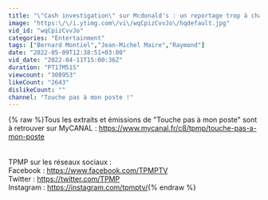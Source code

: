 ```yaml
---
title: "\"Cash investigation\" sur Mcdonald's : un reportage trop à charge ?"
image: "https:\/\/i.ytimg.com\/vi\/wqCpizCvvJo\/hqdefault.jpg"
vid_id: "wqCpizCvvJo"
categories: "Entertainment"
tags: ["Bernard Montiel","Jean-Michel Maire","Raymond"]
date: "2022-05-09T12:38:51+03:00"
vid_date: "2022-04-11T15:00:36Z"
duration: "PT17M51S"
viewcount: "308953"
likeCount: "2643"
dislikeCount: ""
channel: "Touche pas à mon poste !"
---
```

{% raw %}Tous les extraits et émissions de &quot;Touche pas à mon poste&quot; sont à retrouver sur MyCANAL : <a rel="nofollow" target="blank" href="https://www.mycanal.fr/c8/tpmp/touche-pas-a-mon-poste">https://www.mycanal.fr/c8/tpmp/touche-pas-a-mon-poste</a><br /><br /><br />TPMP sur les réseaux sociaux :<br />Facebook : <a rel="nofollow" target="blank" href="https://www.facebook.com/TPMPTV">https://www.facebook.com/TPMPTV</a><br />Twitter : <a rel="nofollow" target="blank" href="https://twitter.com/TPMP">https://twitter.com/TPMP</a><br />Instagram : <a rel="nofollow" target="blank" href="https://instagram.com/tpmptv/">https://instagram.com/tpmptv/</a>{% endraw %}
